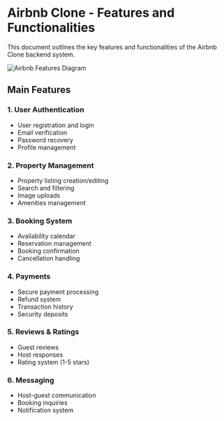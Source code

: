 # Airbnb Clone - Features and Functionalities

This document outlines the key features and functionalities of the Airbnb Clone backend system.

![Airbnb Features Diagram](airbnb-features.png)

## Main Features

### 1. User Authentication
- User registration and login
- Email verification
- Password recovery
- Profile management

### 2. Property Management
- Property listing creation/editing
- Search and filtering
- Image uploads
- Amenities management

### 3. Booking System
- Availability calendar
- Reservation management
- Booking confirmation
- Cancellation handling

### 4. Payments
- Secure payment processing
- Refund system
- Transaction history
- Security deposits

### 5. Reviews & Ratings
- Guest reviews
- Host responses
- Rating system (1-5 stars)

### 6. Messaging
- Host-guest communication
- Booking inquiries
- Notification system